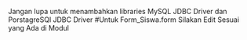 Jangan lupa untuk menambahkan libraries MySQL JDBC Driver dan PorstagreSQl JDBC Driver
#Untuk Form_Siswa.form Silakan Edit Sesuai yang Ada di Modul
